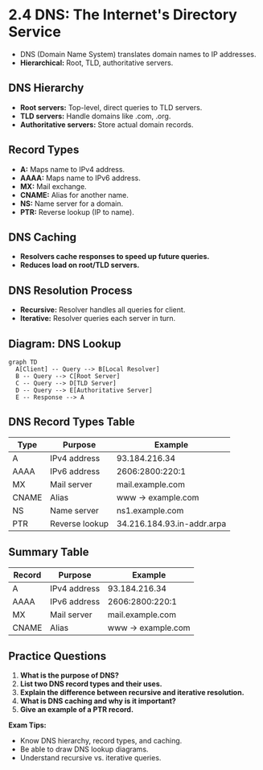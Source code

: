 # 2.4 DNS: The Internet's Directory Service

- DNS (Domain Name System) translates domain names to IP addresses.
- **Hierarchical:** Root, TLD, authoritative servers.

## DNS Hierarchy
- **Root servers:** Top-level, direct queries to TLD servers.
- **TLD servers:** Handle domains like .com, .org.
- **Authoritative servers:** Store actual domain records.

## Record Types
- **A:** Maps name to IPv4 address.
- **AAAA:** Maps name to IPv6 address.
- **MX:** Mail exchange.
- **CNAME:** Alias for another name.
- **NS:** Name server for a domain.
- **PTR:** Reverse lookup (IP to name).

## DNS Caching
- **Resolvers cache responses to speed up future queries.**
- **Reduces load on root/TLD servers.**

## DNS Resolution Process
- **Recursive:** Resolver handles all queries for client.
- **Iterative:** Resolver queries each server in turn.

## Diagram: DNS Lookup
```mermaid
graph TD
  A[Client] -- Query --> B[Local Resolver]
  B -- Query --> C[Root Server]
  C -- Query --> D[TLD Server]
  D -- Query --> E[Authoritative Server]
  E -- Response --> A
```

## DNS Record Types Table
| Type | Purpose         | Example           |
|------|----------------|-------------------|
| A    | IPv4 address   | 93.184.216.34     |
| AAAA | IPv6 address   | 2606:2800:220:1   |
| MX   | Mail server    | mail.example.com  |
| CNAME| Alias          | www → example.com |
| NS   | Name server    | ns1.example.com   |
| PTR  | Reverse lookup | 34.216.184.93.in-addr.arpa |

## Summary Table
| Record | Purpose         | Example           |
|--------|----------------|-------------------|
| A      | IPv4 address   | 93.184.216.34     |
| AAAA   | IPv6 address   | 2606:2800:220:1   |
| MX     | Mail server    | mail.example.com  |
| CNAME  | Alias          | www → example.com |

## Practice Questions
1. **What is the purpose of DNS?**
2. **List two DNS record types and their uses.**
3. **Explain the difference between recursive and iterative resolution.**
4. **What is DNS caching and why is it important?**
5. **Give an example of a PTR record.**

**Exam Tips:**
- Know DNS hierarchy, record types, and caching.
- Be able to draw DNS lookup diagrams.
- Understand recursive vs. iterative queries. 